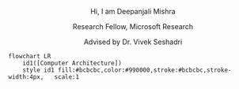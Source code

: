 
<p align="center">
Hi, I am Deepanjali Mishra
</p>

<p align="center"> Research Fellow, Microsoft Research</p>
<p align="center"> Advised by Dr. Vivek Seshadri

 

```mermaid
flowchart LR
    id1([Computer Architecture]) 
    style id1 fill:#bcbcbc,color:#990000,stroke:#bcbcbc,stroke-width:4px,   scale:1
```
  
        

    

